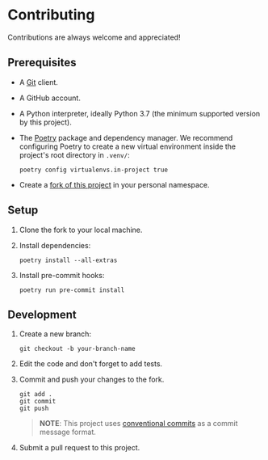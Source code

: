 # Contributing

Contributions are always welcome and appreciated!

## Prerequisites

* A [Git][git] client.

* A GitHub account.

* A Python interpreter, ideally Python 3.7 (the minimum supported version by this project).

* The [Poetry][poetry-setup] package and dependency manager. We recommend configuring Poetry to create a new virtual environment inside the project's root directory in `.venv/`:

    ```shell
    poetry config virtualenvs.in-project true
    ```

* Create a [fork of this project][fork] in your personal namespace.

## Setup

1. Clone the fork to your local machine.

1. Install dependencies:

    ```shell
    poetry install --all-extras
    ```

1. Install pre-commit hooks:

    ```shell
    poetry run pre-commit install
    ```

## Development

1. Create a new branch:

    ```shell
    git checkout -b your-branch-name
    ```

1. Edit the code and don't forget to add tests.

1. Commit and push your changes to the fork.

    ```shell
    git add .
    git commit
    git push
    ```

    > **NOTE**: This project uses [conventional commits][conventional-commits] as a commit message format.

1. Submit a pull request to this project.

[conventional-commits]: https://www.conventionalcommits.org
[fork]: https://github.com/copier-org/jinja2-jsonschema/fork
[git]: https://git-scm.com
[poetry-setup]: https://python-poetry.org/docs/#installation
